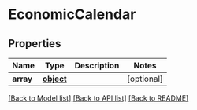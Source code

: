 # EconomicCalendar

## Properties
Name | Type | Description | Notes
------------ | ------------- | ------------- | -------------
**array** | [**object**](.md) |  | [optional] 

[[Back to Model list]](../README.md#documentation-for-models) [[Back to API list]](../README.md#documentation-for-api-endpoints) [[Back to README]](../README.md)


